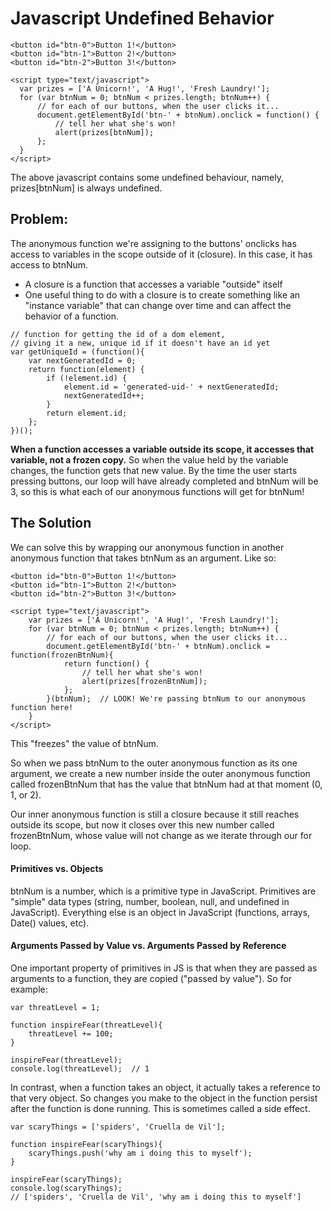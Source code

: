 # Javascript Undefined Behavior

```
<button id="btn-0">Button 1!</button>
<button id="btn-1">Button 2!</button>
<button id="btn-2">Button 3!</button>

<script type="text/javascript">
  var prizes = ['A Unicorn!', 'A Hug!', 'Fresh Laundry!'];
  for (var btnNum = 0; btnNum < prizes.length; btnNum++) {
      // for each of our buttons, when the user clicks it...
      document.getElementById('btn-' + btnNum).onclick = function() {
          // tell her what she's won!
          alert(prizes[btnNum]);
      };
  }
</script>
```

The above javascript contains some undefined behaviour, namely, prizes[btnNum] is always undefined.

## Problem:

The anonymous function we're assigning to the buttons' onclicks has access to variables in the scope outside of it (closure). In this case, it has access to btnNum.

* A closure is a function that accesses a variable "outside" itself
* One useful thing to do with a closure is to create something like an "instance variable" that can change over time and can affect the behavior of a function.
```
// function for getting the id of a dom element,
// giving it a new, unique id if it doesn't have an id yet
var getUniqueId = (function(){
    var nextGeneratedId = 0;
    return function(element) {
        if (!element.id) {
            element.id = 'generated-uid-' + nextGeneratedId;
            nextGeneratedId++;
        }
        return element.id;
    };
})();
```

**When a function accesses a variable outside its scope, it accesses that variable, not a frozen copy.** So when the value held by the variable changes, the function gets that new value. By the time the user starts pressing buttons, our loop will have already completed and btnNum will be 3, so this is what each of our anonymous functions will get for btnNum!

## The Solution

We can solve this by wrapping our anonymous function in another anonymous function that takes btnNum as an argument. Like so:

```
<button id="btn-0">Button 1!</button>
<button id="btn-1">Button 2!</button>
<button id="btn-2">Button 3!</button>

<script type="text/javascript">
    var prizes = ['A Unicorn!', 'A Hug!', 'Fresh Laundry!'];
    for (var btnNum = 0; btnNum < prizes.length; btnNum++) {
        // for each of our buttons, when the user clicks it...
        document.getElementById('btn-' + btnNum).onclick = function(frozenBtnNum){
            return function() {
                // tell her what she's won!
                alert(prizes[frozenBtnNum]);
            };
        }(btnNum);  // LOOK! We're passing btnNum to our anonymous function here!
    }
</script>
```

This "freezes" the value of btnNum.

So when we pass btnNum to the outer anonymous function as its one argument, we create a new number inside the outer anonymous function called frozenBtnNum that has the value that btnNum had at that moment (0, 1, or 2).

Our inner anonymous function is still a closure because it still reaches outside its scope, but now it closes over this new number called frozenBtnNum, whose value will not change as we iterate through our for loop.

#### Primitives vs. Objects

btnNum is a number, which is a primitive type in JavaScript. Primitives are "simple" data types (string, number, boolean, null, and undefined in JavaScript). Everything else is an object in JavaScript (functions, arrays, Date() values, etc).

#### Arguments Passed by Value vs. Arguments Passed by Reference

One important property of primitives in JS is that when they are passed as arguments to a function, they are copied ("passed by value"). So for example:

```
var threatLevel = 1;

function inspireFear(threatLevel){
    threatLevel += 100;
}

inspireFear(threatLevel);
console.log(threatLevel);  // 1
```

In contrast, when a function takes an object, it actually takes a reference to that very object. So changes you make to the object in the function persist after the function is done running. This is sometimes called a side effect.

```
var scaryThings = ['spiders', 'Cruella de Vil'];

function inspireFear(scaryThings){
    scaryThings.push('why am i doing this to myself');
}

inspireFear(scaryThings);
console.log(scaryThings);
// ['spiders', 'Cruella de Vil', 'why am i doing this to myself']
```
